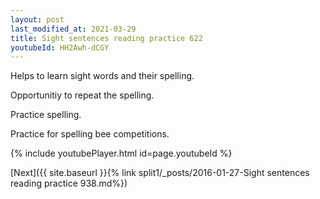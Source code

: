 ```yaml
---
layout: post
last_modified_at: 2021-03-29
title: Sight sentences reading practice 622
youtubeId: HH2Awh-dCGY
---
```

 
 
Helps to learn sight words and their spelling.

Opportunitiy to repeat the spelling. 

Practice spelling. 
 
Practice for spelling bee competitions. 
 
{% include youtubePlayer.html id=page.youtubeId %}
 
 

[Next]({{ site.baseurl }}{% link  split1/_posts/2016-01-27-Sight sentences reading practice 938.md%})
 
